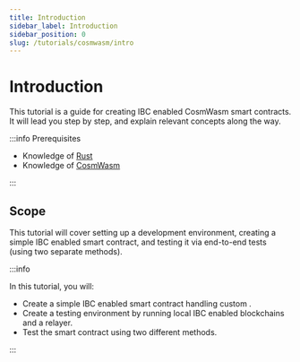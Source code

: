 ```yaml
---
title: Introduction
sidebar_label: Introduction
sidebar_position: 0
slug: /tutorials/cosmwasm/intro
---
```


# Introduction

This tutorial is a guide for creating IBC enabled CosmWasm smart contracts. It will lead you step by step, and explain relevant concepts along the way.

:::info Prerequisites

- Knowledge of [Rust](https://www.rust-lang.org/learn)
- Knowledge of [CosmWasm](https://book.cosmwasm.com/)

:::

## Scope

This tutorial will cover setting up a development environment, creating a simple IBC enabled smart contract, and testing it via end-to-end tests (using two separate methods).

:::info

In this tutorial, you will:

- Create a simple IBC enabled smart contract handling custom .
- Create a testing environment by running local IBC enabled blockchains and a relayer.
- Test the smart contract using two different methods.

:::
